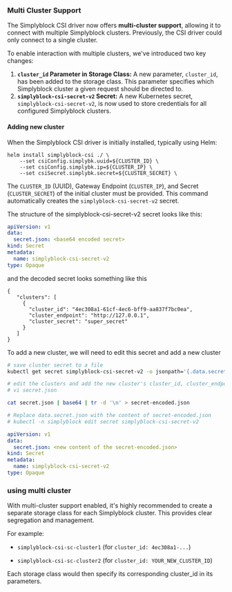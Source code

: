 ### Multi Cluster Support

The Simplyblock CSI driver now offers **multi-cluster support**, allowing it to connect with multiple Simplyblock clusters. Previously, the CSI driver could only connect to a single cluster.

To enable interaction with multiple clusters, we've introduced two key changes:

1.  **`cluster_id` Parameter in Storage Class:** A new parameter, `cluster_id`, has been added to the storage class. This parameter specifies which Simplyblock cluster a given request should be directed to.
2.  **`simplyblock-csi-secret-v2` Secret:** A new Kubernetes secret, `simplyblock-csi-secret-v2`, is now used to store credentials for all configured Simplyblock clusters.


#### Adding new cluster

When the Simplyblock CSI driver is initially installed, typically using Helm:
```
helm install simplyblock-csi ./ \
    --set csiConfig.simplybk.uuid=${CLUSTER_ID} \
    --set csiConfig.simplybk.ip=${CLUSTER_IP} \
    --set csiSecret.simplybk.secret=${CLUSTER_SECRET} \
```

The `CLUSTER_ID` (UUID), Gateway Endpoint (`CLUSTER_IP`), and Secret (`CLUSTER_SECRET`) of the initial cluster must be provided. This command automatically creates the `simplyblock-csi-secret-v2` secret.

The structure of the simplyblock-csi-secret-v2 secret looks like this:

```yaml
apiVersion: v1
data:
  secret.json: <base64 encoded secret>
kind: Secret
metadata:
  name: simplyblock-csi-secret-v2
type: Opaque
```

and the decoded secret looks something like this
```
{
   "clusters": [
     {
       "cluster_id": "4ec308a1-61cf-4ec6-bff9-aa837f7bc0ea",
       "cluster_endpoint": "http://127.0.0.1",
       "cluster_secret": "super_secret"
     }
   ]
}
```

To add a new cluster, we will need to edit this secret and add a new cluster


```sh
# save cluster secret to a file
kubectl get secret simplyblock-csi-secret-v2 -o jsonpath='{.data.secret\.json}' | base64 --decode > secret.yaml

# edit the clusters and add the new cluster's cluster_id, cluster_endpoint, cluster_secret
# vi secret.json 

cat secret.json | base64 | tr -d '\n' > secret-encoded.json

# Replace data.secret.json with the content of secret-encoded.json
# kubectl -n simplyblock edit secret simplyblock-csi-secret-v2
```


```yaml
apiVersion: v1
data:
  secret.json: <new content of the secret-encoded.json>
kind: Secret
metadata:
  name: simplyblock-csi-secret-v2
type: Opaque
```

### using multi cluster

With multi-cluster support enabled, it's highly recommended to create a separate storage class for each Simplyblock cluster. This provides clear segregation and management.

For example:

* `simplyblock-csi-sc-cluster1` (for `cluster_id: 4ec308a1-...`)

* `simplyblock-csi-sc-cluster2` (for `cluster_id: YOUR_NEW_CLUSTER_ID`)

Each storage class would then specify its corresponding cluster_id in its parameters.
